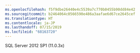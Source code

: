 ```yaml
---
ms.openlocfilehash: f5f9dbe26440e4c5539a7c770b0455b90dd84e42
ms.sourcegitcommit: b2464064c0566590e486a3aafae6d67ce2645cef
ms.translationtype: HT
ms.contentlocale: ja-JP
ms.lasthandoff: 07/15/2019
ms.locfileid: "68163720"
---
```

 SQL Server 2012 SP1 (11.0.3x) 